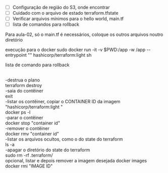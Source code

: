 


- [ ] Configuração de região do S3, onde encontrar
- [ ] Cuidado com o arquivo de estado terraform.tfstate
- [ ] Verificar arquivos mínimos para o hello world, main.tf
- [ ] lista de comandos para rollback

Para aula-02, só o main.tf é necessários, coloque os outros arquivos noutro diretório

execução para o docker
sudo docker run -it -v $PWD:/app -w /app --entrypoint "" hashicorp/terraform:light sh

lista de comando para rollback

<br>-destrua o plano
<br>terraform destroy
<br>-saia do contêiner
<br>exit
<br>-listar os contêiner, copiar o CONTAINER ID da imagem "hashicorp/terraform:light "
<br>docker ps -l
<br>-parar o contêiner
<br>docker stop "container id"
<br>-remover o contêiner
<br>docker rmv "container id"
<br>-listar os arquivos ocultos, como o do state do terraform
<br>ls -a
<br>-apagar o diretório do state do terraform
<br>sudo rm -rf .terraform/
<br> opcional, listar e depois remover a imagem desejada
docker images  
docker rmi "IMAGE ID"


